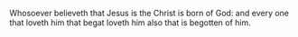 Whosoever believeth that Jesus is the Christ is born of God: and every one that loveth him that begat loveth him also that is begotten of him.
